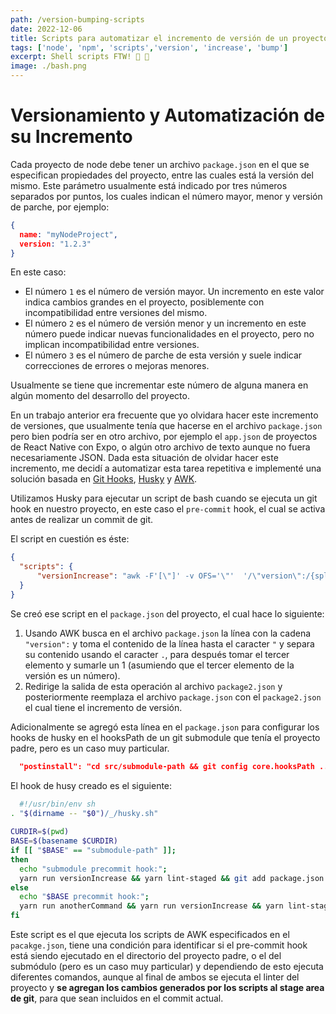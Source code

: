 ```yaml
---
path: /version-bumping-scripts
date: 2022-12-06
title: Scripts para automatizar el incremento de versión de un proyecto node
tags: ['node', 'npm', 'scripts','version', 'increase', 'bump']
excerpt: Shell scripts FTW! 🐚 📜
image: ./bash.png
---
```

# Versionamiento y Automatización de su Incremento

Cada proyecto de node debe tener un archivo `package.json` en el que se especifican propiedades del proyecto, entre las cuales está la versión del mismo. Este parámetro usualmente está indicado por tres números separados por puntos, los cuales indican el número mayor, menor y versión de parche, por ejemplo:

```json
{
  name: "myNodeProject",
  version: "1.2.3"
}
```

En este caso:
- El número `1` es el número de versión mayor. Un incremento en este valor indica cambios grandes en el proyecto, posiblemente con incompatibilidad entre versiones del mismo.
- El número `2` es el número de versión menor y un incremento en este número puede indicar nuevas funcionalidades en el proyecto, pero no implican incompatibilidad entre versiones.
- El número `3` es el número de parche de esta versión y suele indicar correcciones de errores o mejoras menores.

Usualmente se tiene que incrementar este número de alguna manera en algún momento del desarrollo del proyecto. 

En un trabajo anterior era frecuente que yo olvidara hacer este incremento de versiones, que usualmente tenía que hacerse en el archivo `package.json` pero bien podría ser en otro archivo, por ejemplo el `app.json` de proyectos de React Native con Expo, o algún otro archivo de texto aunque no fuera necesariamente JSON. Dada esta situación de olvidar hacer este incremento, me decidí a automatizar esta tarea repetitiva e implementé una solución basada en [Git Hooks](https://git-scm.com/book/en/v2/Customizing-Git-Git-Hooks), [Husky](https://github.com/typicode/husky) y [AWK](https://en.wikipedia.org/wiki/AWK).

Utilizamos Husky para ejecutar un script de bash cuando se ejecuta un git hook en nuestro proyecto, en este caso el `pre-commit` hook, el cual se activa antes de realizar un commit de git.

El script en cuestión es éste:

```json
{
  "scripts": {
      "versionIncrease": "awk -F'[\"]' -v OFS='\"'  '/\"version\":/{split($4,a,\".\");$4=a[1]\".\"a[2]\".\"a[3]+1};1' ./package.json > ./package2.json && mv ./package2.json ./package.json"
  }
}
```

Se creó ese script en el `package.json` del proyecto, el cual hace lo siguiente: 
1. Usando AWK busca en el archivo `package.json` la línea con la cadena `"version":` y toma el contenido de la línea hasta el caracter `"` y separa su contenido usando el caracter `.`, para después tomar el tercer elemento y sumarle un 1 (asumiendo que el tercer elemento de la versión es un número).
2. Redirige la salida de esta operación al archivo `package2.json` y posteriormente reemplaza el archivo `package.json` con el `package2.json` el cual tiene el incremento de versión.

Adicionalmente se agregó esta línea en el `package.json` para configurar los hooks de husky en el hooksPath de un git submodule que tenía el proyecto padre, pero es un caso muy particular.

```json
  "postinstall": "cd src/submodule-path && git config core.hooksPath ../../.husky",
```

El hook de husy creado es el siguiente:

```bash
  #!/usr/bin/env sh
. "$(dirname -- "$0")/_/husky.sh"
 
CURDIR=$(pwd)
BASE=$(basename $CURDIR)
if [[ "$BASE" == "submodule-path" ]];
then
  echo "submodule precommit hook:";
  yarn run versionIncrease && yarn lint-staged && git add package.json
else 
  echo "$BASE precommit hook:";
  yarn run anotherCommand && yarn run versionIncrease && yarn lint-staged && git add app.json package.json
fi
```

Este script es el que ejecuta los scripts de AWK especificados en el `pacakge.json`, tiene una condición para identificar si el pre-commit hook está siendo ejecutado en el directorio del proyecto padre, o el del submódulo (pero es un caso muy particular) y dependiendo de esto ejecuta diferentes comandos, aunque al final de ambos se ejecuta el linter del proyecto y **se agregan los cambios generados por los scripts al stage area de git**, para que sean incluidos en el commit actual.

